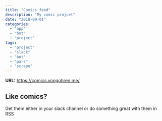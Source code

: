 ```yaml
---
title: "Comics feed"
description: "My comic projcet"
date: "2018-09-01"
categories:
  - "app"
  - "bot"
  - "project"
tags:
  - "project"
  - "slack"
  - "bot"
  - "pars"
  - "scrape"
---
```


**URL:** https://comics.vongohren.me/

Like comics?
---------
Get them either in your slack channel or do something great with them in RSS
